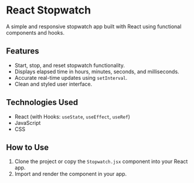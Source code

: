 # React Stopwatch

A simple and responsive stopwatch app built with React using functional components and hooks.

## Features
- Start, stop, and reset stopwatch functionality.
- Displays elapsed time in hours, minutes, seconds, and milliseconds.
- Accurate real-time updates using `setInterval`.
- Clean and styled user interface.

## Technologies Used
- React (with Hooks: `useState`, `useEffect`, `useRef`)
- JavaScript
- CSS

## How to Use
1. Clone the project or copy the `Stopwatch.jsx` component into your React app.
2. Import and render the component in your app.